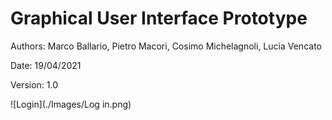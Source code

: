 # Graphical User Interface Prototype  

Authors: Marco Ballario, Pietro Macori, Cosimo Michelagnoli, Lucia Vencato

Date: 19/04/2021

Version: 1.0

![Login](./Images/Log in.png)

